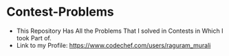 # Contest-Problems
- This Repository Has All the Problems That I solved in Contests in Which I took Part of.
- Link to my Profile: https://www.codechef.com/users/raguram_murali
